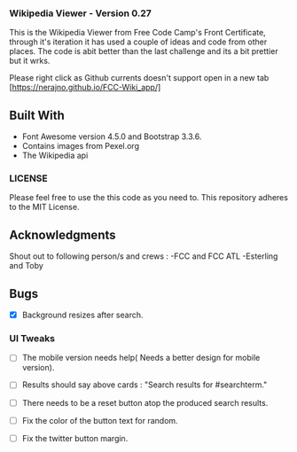 ### Wikipedia Viewer  - Version 0.27
This is the Wikipedia Viewer  from Free Code Camp's Front Certificate, through it's iteration it has used a couple of ideas and code from other places. The code is abit better than the last challenge and its a bit prettier but it wrks.  

Please right click as Github currents doesn't support open in a new tab
[https://nerajno.github.io/FCC-Wiki_app/]

## Built With
- Font Awesome version 4.5.0 and Bootstrap 3.3.6.
- Contains images from Pexel.org
- The Wikipedia api

### LICENSE
Please feel free to use the this code as you need to.
This repository adheres to the MIT License.

## Acknowledgments
Shout out to following person/s and crews :
-FCC and FCC ATL
-Esterling and Toby

## Bugs

- [x] Background resizes after search.

### UI Tweaks
- [ ] The mobile version needs help( Needs a better design for mobile version).
- [ ] Results should say above cards :  "Search results for #searchterm."
- [ ] There needs to be a reset button atop the produced search results.
- [ ] Fix the color of the button text for random.
- [ ] Fix the twitter button margin.


